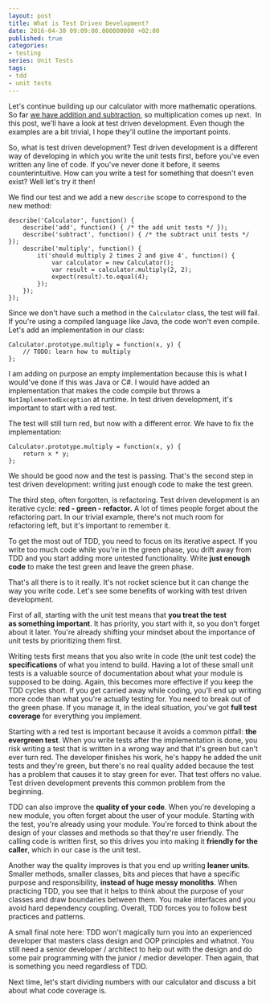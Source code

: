 ```yaml
---
layout: post
title: What is Test Driven Development?
date: 2016-04-30 09:09:00.000000000 +02:00
published: true
categories:
- testing
series: Unit Tests
tags:
- tdd
- unit tests
---
```


Let's continue building up our calculator with more mathematic operations. So far <a href="/2016/04/a-closer-look-to-a-basic-unit-test/">we have addition and subtraction</a>, so multiplication comes up next.  In this post, we'll have a look at test driven development. Even though the examples are a bit trivial, I hope they'll outline the important points.<!--more-->

So, what is test driven development? Test driven development is a different way of developing in which you write the unit tests first, before you've even written any line of code. If you've never done it before, it seems counterintuitive. How can you write a test for something that doesn't even exist? Well let's try it then!

We find our test and we add a new <code>describe</code> scope to correspond to the new method:

```
describe('Calculator', function() {
    describe('add', function() { /* the add unit tests */ });
    describe('subtract', function() { /* the subtract unit tests */ });
    describe('multiply', function() {
        it('should multiply 2 times 2 and give 4', function() {
            var calculator = new Calculator();
            var result = calculator.multiply(2, 2);
            expect(result).to.equal(4);
        });
    });
});
```

Since we don't have such a method in the <code>Calculator</code> class, the test will fail. If you're using a compiled language like Java, the code won't even compile. Let's add an implementation in our class:

```
Calculator.prototype.multiply = function(x, y) {
    // TODO: learn how to multiply
};
```

I am adding on purpose an empty implementation because this is what I would've done if this was Java or C#. I would have added an implementation that makes the code compile but throws a <code>NotImplementedException</code> at runtime. In test driven development, it's important to start with a red test.

The test will still turn red, but now with a different error. We have to fix the implementation:

```
Calculator.prototype.multiply = function(x, y) {
    return x * y;
};
```

We should be good now and the test is passing. That's the second step in test driven development: writing just enough code to make the test green.

The third step, often forgotten, is refactoring. Test driven development is an iterative cycle: <strong>red - green - refactor.</strong> A lot of times people forget about the refactoring part. In our trivial example, there's not much room for refactoring left, but it's important to remember it.

To get the most out of TDD, you need to focus on its iterative aspect. If you write too much code while you're in the green phase, you drift away from TDD and you start adding more untested functionality. Write <strong>just enough code</strong> to make the test green and leave the green phase.

That's all there is to it really. It's not rocket science but it can change the way you write code. Let's see some benefits of working with test driven development.

First of all, starting with the unit test means that <strong>you treat the test as something important</strong>. It has priority, you start with it, so you don't forget about it later. You're already shifting your mindset about the importance of unit tests by prioritizing them first.

Writing tests first means that you also write in code (the unit test code) the <strong>specifications</strong> of what you intend to build. Having a lot of these small unit tests is a valuable source of documentation about what your module is supposed to be doing. Again, this becomes more effective if you keep the TDD cycles short. If you get carried away while coding, you'll end up writing more code than what you're actually testing for. You need to break out of the green phase. If you manage it, in the ideal situation, you've got <strong>full test coverage</strong> for everything you implement.

Starting with a red test is important because it avoids a common pitfall: <strong>the evergreen test</strong>. When you write tests after the implementation is done, you risk writing a test that is written in a wrong way and that it's green but can't ever turn red. The developer finishes his work, he's happy he added the unit tests and they're green, but there's no real quality added because the test has a problem that causes it to stay green for ever. That test offers no value. Test driven development prevents this common problem from the beginning.

TDD can also improve the <strong>quality of your code</strong>. When you're developing a new module, you often forget about the user of your module. Starting with the test, you're already using your module. You're forced to think about the design of your classes and methods so that they're user friendly. The calling code is written first, so this drives you into making it <strong>friendly for the caller</strong>, which in our case is the unit test.

Another way the quality improves is that you end up writing <strong>leaner units</strong>. Smaller methods, smaller classes, bits and pieces that have a specific purpose and responsibility, <strong>instead of huge messy monoliths</strong>. When practicing TDD, you see that it helps to think about the purpose of your classes and draw boundaries between them. You make interfaces and you avoid hard dependency coupling. Overall, TDD forces you to follow best practices and patterns.

A small final note here: TDD won't magically turn you into an experienced developer that masters class design and OOP principles and whatnot. You still need a senior developer / architect to help out with the design and do some pair programming with the junior / medior developer. Then again, that is something you need regardless of TDD.

Next time, let's start dividing numbers with our calculator and discuss a bit about what code coverage is.
